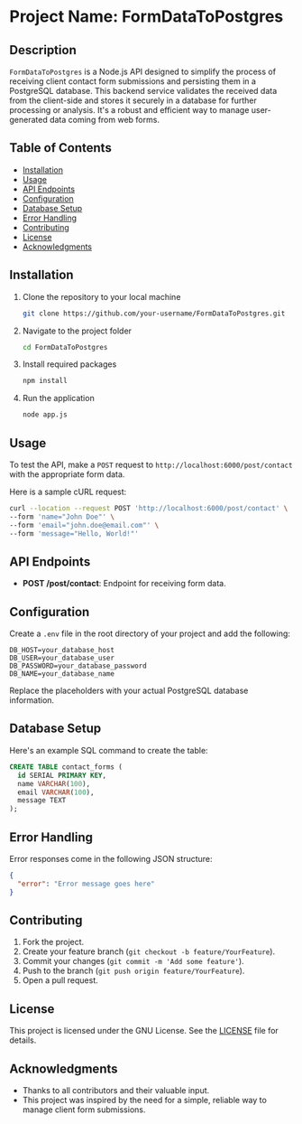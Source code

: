# Project Name: FormDataToPostgres

## Description

`FormDataToPostgres` is a Node.js API designed to simplify the process of receiving client contact form submissions and persisting them in a PostgreSQL database. This backend service validates the received data from the client-side and stores it securely in a database for further processing or analysis. It's a robust and efficient way to manage user-generated data coming from web forms.

## Table of Contents

- [Installation](#installation)
- [Usage](#usage)
- [API Endpoints](#api-endpoints)
- [Configuration](#configuration)
- [Database Setup](#database-setup)
- [Error Handling](#error-handling)
- [Contributing](#contributing)
- [License](#license)
- [Acknowledgments](#acknowledgments)

## Installation

1. Clone the repository to your local machine
   ```bash
   git clone https://github.com/your-username/FormDataToPostgres.git
   ```

2. Navigate to the project folder
   ```bash
   cd FormDataToPostgres
   ```

3. Install required packages
   ```bash
   npm install
   ```

4. Run the application
   ```bash
   node app.js
   ```

## Usage

To test the API, make a `POST` request to `http://localhost:6000/post/contact` with the appropriate form data.

Here is a sample cURL request:
```bash
curl --location --request POST 'http://localhost:6000/post/contact' \
--form 'name="John Doe"' \
--form 'email="john.doe@email.com"' \
--form 'message="Hello, World!"'
```

## API Endpoints

- **POST /post/contact**: Endpoint for receiving form data.

## Configuration

Create a `.env` file in the root directory of your project and add the following:

```
DB_HOST=your_database_host
DB_USER=your_database_user
DB_PASSWORD=your_database_password
DB_NAME=your_database_name
```

Replace the placeholders with your actual PostgreSQL database information.

## Database Setup

Here's an example SQL command to create the table:

```sql
CREATE TABLE contact_forms (
  id SERIAL PRIMARY KEY,
  name VARCHAR(100),
  email VARCHAR(100),
  message TEXT
);
```

## Error Handling

Error responses come in the following JSON structure:

```json
{
  "error": "Error message goes here"
}
```

## Contributing

1. Fork the project.
2. Create your feature branch (`git checkout -b feature/YourFeature`).
3. Commit your changes (`git commit -m 'Add some feature'`).
4. Push to the branch (`git push origin feature/YourFeature`).
5. Open a pull request.

## License

This project is licensed under the GNU License. See the [LICENSE](LICENSE) file for details.

## Acknowledgments

- Thanks to all contributors and their valuable input.
- This project was inspired by the need for a simple, reliable way to manage client form submissions.
